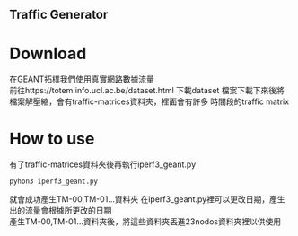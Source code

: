 ## Traffic Generator

# Download

在GEANT拓樸我們使用真實網路數據流量  
前往https://totem.info.ucl.ac.be/dataset.html 下載dataset
檔案下載下來後將檔案解壓縮，會有traffic-matrices資料夾，裡面會有許多
時間段的traffic matrix


# How to use

有了traffic-matrices資料夾後再執行iperf3_geant.py  
```
pyhon3 iperf3_geant.py
```
就會成功產生TM-00,TM-01...資料夾
在iperf3_geant.py裡可以更改日期，產生出的流量會根據所更改的日期  
產生TM-00,TM-01...資料夾後，將這些資料夾丟進23nodos資料夾裡以供使用
